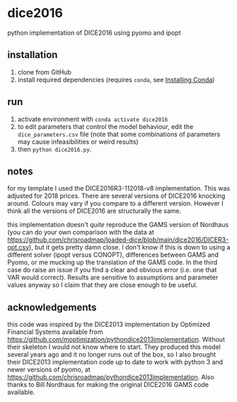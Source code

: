 # dice2016
python implementation of DICE2016 using pyomo and ipopt

## installation
1. clone from GitHub
2. install required dependencies (requires `conda`, see [Installing Conda](https://docs.conda.io/projects/conda/en/latest/user-guide/install/index.html))

## run
1. activate environment with `conda activate dice2016`
2. to edit parameters that control the model behaviour, edit the `dice_parameters.csv` file (note that some combinations of parameters may cause infeasibilities or weird results)
3. then `python dice2016.py`.

## notes
for my template I used the DICE2016R3-112018-v8 implementation. This was adjusted for 2018 prices. There are several versions of DICE2016 knocking around. Colours may vary if you compare to a different version. However I think all the versions of DICE2016 are structurally the same.

this implementation doesn't *quite* reproduce the GAMS version of Nordhaus (you can do your own comparison with the data at https://github.com/chrisroadmap/loaded-dice/blob/main/dice2016/DICER3-opt.csv), but it gets pretty damn close. I don't know if this is down to using a different solver (ipopt versus CONOPT), differences between GAMS and Pyomo, or me mucking up the translation of the GAMS code. In the third case do raise an issue if you find a clear and obvious error (i.e. one that VAR would correct). Results are sensitive to assumptions and parameter values anyway so I claim that they are close enough to be useful.

## acknowledgements
this code was inspired by the DICE2013 implementation by Optimized Financial Systems available from https://github.com/moptimization/pythondice2013implementation. Without their skeleton I would not know where to start. They produced this model several years ago and it no longer runs out of the box, so I also brought their DICE2013 implementation code up to date to work with python 3 and newer versions of pyomo, at https://github.com/chrisroadmap/pythondice2013implementation. Also thanks to Bill Nordhaus for making the original DICE2016 GAMS code available.